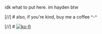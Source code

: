 idk what to put here. im hayden btw

[//] # also, if you're kind, buy me a coffee ^-^

[//] # [![ko-fi](https://ko-fi.com/img/githubbutton_sm.svg)](https://ko-fi.com/J3J1BNBXS)
